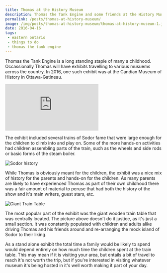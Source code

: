 ```yaml
---
title: Thomas at the History Museum
description: Thomas the Tank Engine and some friends at the History Museum of Canada in Ottawa.
permalink: /posts/thomas-at-history-museum/
image: /img/posts/thomas-at-history-museum/thomas-at-history-museum-1.jpg
date: 2016-04-16
tags:
 - eastern ontario
 - things to do
 - thomas the tank engine
---
```


Thomas the Tank Engine is a long standing staple of many a childhood. Occassionally Thomas will have exhibits travelling to various musuems across the country. In 2016, one such exhibit was at the Candian Museum of History in Ottawa-Gatineau.


<div class="google-map">
<iframe title="Google Map" src="https://www.google.com/maps/embed?pb=!1m18!1m12!1m3!1d2799.9674206271097!2d-75.71138928457104!3d45.430158079100515!2m3!1f0!2f0!3f0!3m2!1i1024!2i768!4f13.1!3m3!1m2!1s0x4cce04f12010ed2f%3A0xaa68c9d48979fcc4!2sCanadian+Museum+of+History!5e0!3m2!1sen!2sca!4v1563799026766!5m2!1sen!2sca" frameborder="0" style="border:0" allowfullscreen></iframe>
</div>


The exhibit included several trains of Sodor fame that were large enough for the children to climb into and play on. Some of the more hands-on activities had children assembling parts of the train, such as the wheels and side rods or basic forms of the steam boiler. 


![Sodor history](/img/posts/thomas-at-history-museum/thomas-at-history-museum-4.jpg "Sodor history")


While Thomas is obviously meant for the children, the exhibit was a nice mix of history for the parents and hands-on for the children. As many  parents are likely to have experienced Thomas as part of their own childhood there was a fair amount of material to peruse that had both the  history of the show and it's main writers, guest stars, etc.


![Giant Train Table](/img/posts/thomas-at-history-museum/thomas-at-history-museum-3.jpg "Giant Train Table")


The most popular part of the exhibit was the giant wooden train table that was centrally located. The picture above doesn't do it justice, as it's just a small section. It was constantly populated with children and adults alike driving Thomas and his friends around and re-arranging the mock island of Sodor to their liking. 


As a stand alone exhibit the total time a family would be likely to spend would depend entirely on how much time the children spent at the train table. This may mean if it is visiting your area, but entails a bit of travel to reach it's not worth the trip, but if you're interested in visiting whatever museum it's being hosted in it's well worth making it part of your day. 
